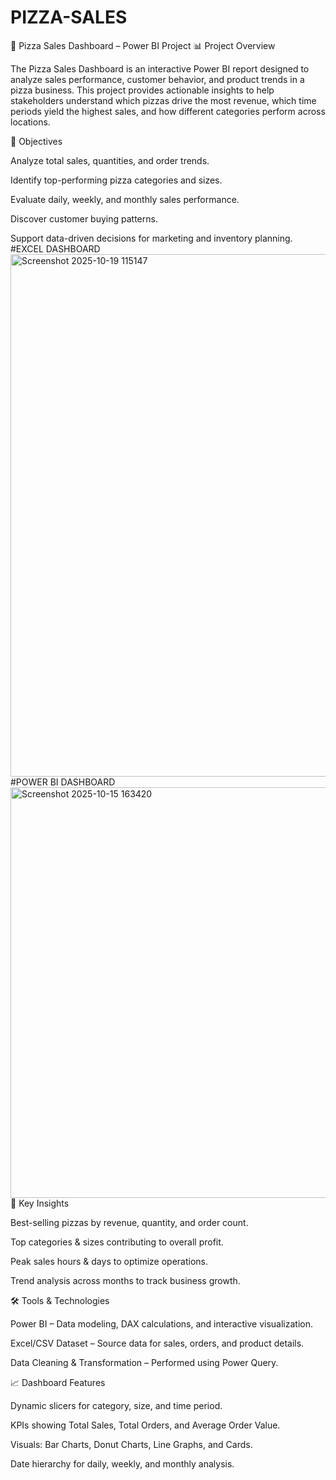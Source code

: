 # PIZZA-SALES
🍕 Pizza Sales Dashboard – Power BI Project
📊 Project Overview

The Pizza Sales Dashboard is an interactive Power BI report designed to analyze sales performance, customer behavior, and product trends in a pizza business.
This project provides actionable insights to help stakeholders understand which pizzas drive the most revenue, which time periods yield the highest sales, and how different categories perform across locations.

🎯 Objectives

Analyze total sales, quantities, and order trends.

Identify top-performing pizza categories and sizes.

Evaluate daily, weekly, and monthly sales performance.

Discover customer buying patterns.

Support data-driven decisions for marketing and inventory planning.
#EXCEL DASHBOARD
<img width="1482" height="836" alt="Screenshot 2025-10-19 115147" src="https://github.com/user-attachments/assets/88aa719f-0d05-4e93-a743-8da30601457c" />
#POWER BI DASHBOARD
<img width="1357" height="657" alt="Screenshot 2025-10-15 163420" src="https://github.com/user-attachments/assets/81e1bdf5-80e4-43fa-9eed-e38a3a80b9df" />
🧠 Key Insights

Best-selling pizzas by revenue, quantity, and order count.

Top categories & sizes contributing to overall profit.

Peak sales hours & days to optimize operations.

Trend analysis across months to track business growth.

🛠️ Tools & Technologies

Power BI – Data modeling, DAX calculations, and interactive visualization.

Excel/CSV Dataset – Source data for sales, orders, and product details.

Data Cleaning & Transformation – Performed using Power Query.

📈 Dashboard Features

Dynamic slicers for category, size, and time period.

KPIs showing Total Sales, Total Orders, and Average Order Value.

Visuals: Bar Charts, Donut Charts, Line Graphs, and Cards.

Date hierarchy for daily, weekly, and monthly analysis.
